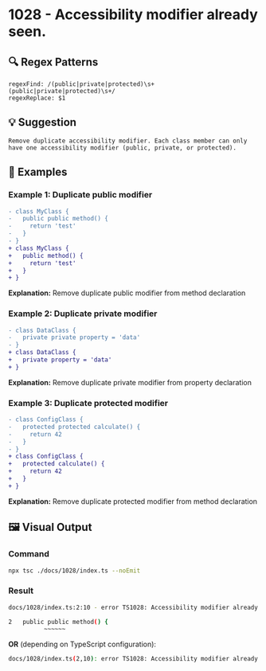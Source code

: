 # 1028 - Accessibility modifier already seen.

## 🔍 Regex Patterns
```regex
regexFind: /(public|private|protected)\s+(public|private|protected)\s+/
regexReplace: $1 
```

## 💡 Suggestion
```text
Remove duplicate accessibility modifier. Each class member can only have one accessibility modifier (public, private, or protected).
```

## 📝 Examples

### Example 1: Duplicate public modifier
```diff
- class MyClass {
-   public public method() {
-     return 'test'
-   }
- }
+ class MyClass {
+   public method() {
+     return 'test'
+   }
+ }
```

**Explanation:** Remove duplicate public modifier from method declaration

### Example 2: Duplicate private modifier
```diff
- class DataClass {
-   private private property = 'data'
- }
+ class DataClass {
+   private property = 'data'
+ }
```

**Explanation:** Remove duplicate private modifier from property declaration

### Example 3: Duplicate protected modifier
```diff
- class ConfigClass {
-   protected protected calculate() {
-     return 42
-   }
- }
+ class ConfigClass {
+   protected calculate() {
+     return 42
+   }
+ }
```

**Explanation:** Remove duplicate protected modifier from method declaration

## 🖼️ Visual Output
### Command
```bash
npx tsc ./docs/1028/index.ts --noEmit
```

### Result
```bash
docs/1028/index.ts:2:10 - error TS1028: Accessibility modifier already seen.

2   public public method() {
          ~~~~~~
```

**OR** (depending on TypeScript configuration):

```bash
docs/1028/index.ts(2,10): error TS1028: Accessibility modifier already seen.
```
